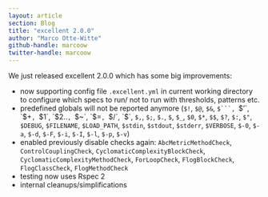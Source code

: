 ```yaml
---
layout: article
section: Blog
title: "excellent 2.0.0"
author: "Marco Otte-Witte"
github-handle: marcoow
twitter-handle: marcoow
---
```


We just released excellent 2.0.0 which has some big improvements:

<!--break-->

* now supporting config file `.excellent.yml` in current working directory to configure which specs to run/ not to run with thresholds, patterns etc.
* predefined globals will not be reported anymore (`$!`, `$@`, `$&`, `$```, `$’`, `$+`, `$1`, `$2..`, `$~`, `$=`, `$/`, `$\`, `$,`, `$;`, `$.`, `$`, `$_`, `$0`, `$*`, `$$`, `$?`, `$:`, `$"`, `$DEBUG`, `$FILENAME`, `$LOAD_PATH`, `$stdin`, `$stdout`, `$stderr`, `$VERBOSE`, `$-0`, `$-a`, `$-d`, `$-F`, `$-i`, `$-I`, `$-l`, `$-p`, `$-v`)
* enabled previously disable checks again: `AbcMetricMethodCheck`, `ControlCouplingCheck`, `CyclomaticComplexityBlockCheck`, `CyclomaticComplexityMethodCheck`, `ForLoopCheck`, `FlogBlockCheck`, `FlogClassCheck`, `FlogMethodCheck`
* testing now uses Rspec 2
* internal cleanups/simplifications
